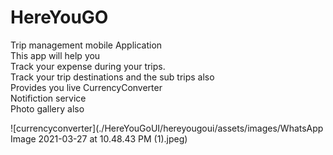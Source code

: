 # HereYouGO
Trip management mobile Application 
<br> This app will help you <br>
Track your expense during your trips.
<br> Track your trip destinations and the sub trips also
<br> Provides you live CurrencyConverter
<br> Notifiction service 
<br> Photo gallery also

![currencyconverter](./HereYouGoUI/hereyougoui/assets/images/WhatsApp Image 2021-03-27 at 10.48.43 PM (1).jpeg)
  
